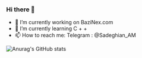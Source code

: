 ### Hi there 👋

- 🔭 I’m currently working on BaziNex.com
- 🌱 I’m currently learning C + +
- 📫 How to reach me: Telegram : @Sadeghian_AM

<!--
**SadeghianAM/SadeghianAM** is a ✨ _special_ ✨ repository because its `README.md` (this file) appears on your GitHub profile.
- 👯 I’m looking to collaborate on ...
- 🤔 I’m looking for help with ...
- 💬 Ask me about ...
- 😄 Pronouns: ...
- ⚡ Fun fact: ...
Here are some ideas to get you started:


-->
![Anurag's GitHub stats](https://github-readme-stats.vercel.app/api?username=SadeghianAM&show_icons=true&theme=radical)
